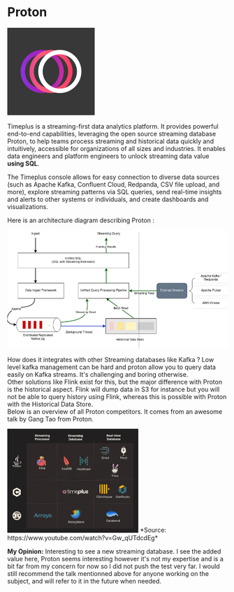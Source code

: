 # Proton

<img src="../img/proton.png" alt="archi" width="200"/>

Timeplus is a streaming-first data analytics platform. It provides powerful end-to-end capabilities, leveraging the open source streaming database Proton, to help teams process streaming and historical data quickly and intuitively, accessible for organizations of all sizes and industries. It enables data engineers and platform engineers to unlock streaming data value **using SQL**.

The Timeplus console allows for easy connection to diverse data sources (such as Apache Kafka, Confluent Cloud, Redpanda, CSV file upload, and more), explore streaming patterns via SQL queries, send real-time insights and alerts to other systems or individuals, and create dashboards and visualizations.

Here is an architecture diagram describing Proton :

<img src="../img/archi_proton.png" alt="archi" width="700"/>

How does it integrates with other Streaming databases like Kafka ? Low level kafka management can be hard and proton allow you to query data easily on Kafka streams. It's challenging and boring otherwise.  
Other solutions like Flink exist for this, but the major difference with Proton is the historical aspect. Flink will dump data in S3 for instance but you will not be able to query history using Flink, whereas this is possible with Proton with the Historical Data Store.  
Below is an overview of all Proton competitors. It comes from an awesome talk by Gang Tao from Proton.

<img src="../img/concu.png" alt="archi" width="300"/>
*Source: https://www.youtube.com/watch?v=Gw_qUTdcdEg*

**My Opinion:** Interesting to see a new streaming database. I see the added value here, Proton seems interesting however it's not my expertise and is a bit far from my concern for now so I did not push the test very far. I would still recommend the talk mentionned above for anyone working on the subject, and will refer to it in the future when needed.

